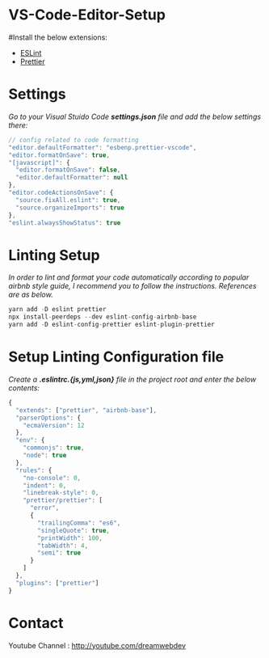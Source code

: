# VS-Code-Editor-Setup
#Install the below extensions:
* [ESLint](https://marketplace.visualstudio.com/items?itemName=esbenp.prettier-vscode)
* [Prettier](https://marketplace.visualstudio.com/items?itemName=esbenp.prettier-vscode)


# Settings
*Go to your Visual Stuido Code **settings.json** file and add the below settings there:*

```javascript
// config related to code formatting
"editor.defaultFormatter": "esbenp.prettier-vscode",
"editor.formatOnSave": true,
"[javascript]": {
  "editor.formatOnSave": false,
  "editor.defaultFormatter": null
},
"editor.codeActionsOnSave": {
  "source.fixAll.eslint": true,
  "source.organizeImports": true
},
"eslint.alwaysShowStatus": true

```

# Linting Setup

*In order to lint and format your code automatically according to popular airbnb style guide, I recommend you to follow the instructions. References are as below.*

```javascript
yarn add -D eslint prettier
npx install-peerdeps --dev eslint-config-airbnb-base
yarn add -D eslint-config-prettier eslint-plugin-prettier
```
# Setup Linting Configuration file
*Create a **.eslintrc.{js,yml,json}** file in the project root and enter the below contents:*

```javascript
{
  "extends": ["prettier", "airbnb-base"],
  "parserOptions": {
    "ecmaVersion": 12
  },
  "env": {
    "commonjs": true,
    "node": true
  },
  "rules": {
    "no-console": 0,
    "indent": 0,
    "linebreak-style": 0,
    "prettier/prettier": [
      "error",
      {
        "trailingComma": "es6",
        "singleQuote": true,
        "printWidth": 100,
        "tabWidth": 4,
        "semi": true
      }
    ]
  },
  "plugins": ["prettier"]
}


```
# Contact
Youtube Channel : http://youtube.com/dreamwebdev 
